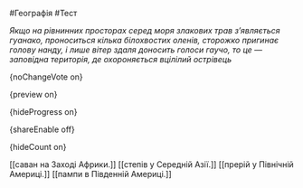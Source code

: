 #Географія #Тест

*Якщо на рівнинних просторах серед моря злакових трав з’являється  гуанако, проноситься кілька білохвостих оленів, сторожко пригинає голову  нанду, і лише вітер здаля доносить голоси гаучо, то це — заповідна  територія, де охороняється вцілілий острівець*

{noChangeVote on}

{preview on}

{hideProgress on}

{shareEnable off}

{hideCount on}

[[саван на Заході Африки.]]
[[степів у Середній Азії.]]
[[прерій у Північній Америці.]]
[[пампи в Південній Америці.]]
